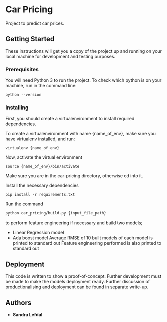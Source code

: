 # Car Pricing

Project to predict car prices.

## Getting Started

These instructions will get you a copy of the project up and running on your local machine for development and testing purposes. 

### Prerequisites

You will need Python 3 to run the project. To check which python is on your machine, run in the command line:

```
python --version
```

### Installing

First, you should create a virtualenvironment to install required dependencies.

To create a virtualenvironment with name {name_of_env}, make sure you have virtualenv installed, and run:

```
virtualenv {name_of_env}
```

Now, activate the virtual environment

```
source {name_of_env}/bin/activate
```
Make sure you are in the car-pricing directory, otherwise cd into it.


Install the necessary dependencies
```
pip install -r requirements.txt
```

Run the command 

```commandline
python car_pricing/build.py {input_file_path}
```

to perform feature engineering if necessary and build two models;
 * Linear Regression model
 * Ada boost model
Average RMSE of 10 built models of each model is printed to standard out
Feature engineering performed is also printed to standard out

## Deployment

This code is written to show a proof-of-concept. 
Further development must be made to make the models deployment ready.
Further discussion of productionalising and deployment can be found in separate write-up.

## Authors

* **Sandra Lefdal**

